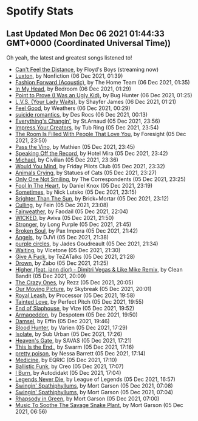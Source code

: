 
# Spotify Stats
## Last Updated Mon Dec 06 2021 01:44:33 GMT+0000 (Coordinated Universal Time))

Oh yeah, the latest and greatest songs listened to!

- [Can't Feel the Distance](https://www.last.fm/music/Floyd%27s+Boys/_/Can%27t+Feel+the+Distance), by Floyd's Boys (streaming now)
- [Luxton](https://www.last.fm/music/Nonfiction/_/Luxton), by Nonfiction (06 Dec 2021, 01:39)
- [Fashion Forward (Acoustic)](https://www.last.fm/music/The+Home+Team/_/Fashion+Forward+(Acoustic)), by The Home Team (06 Dec 2021, 01:35)
- [In My Head](https://www.last.fm/music/Bedroom/_/In+My+Head), by Bedroom (06 Dec 2021, 01:29)
- [Point to Prove (I Was an Ugly Kid)](https://www.last.fm/music/Bug+Hunter/_/Point+to+Prove+(I+Was+an+Ugly+Kid)), by Bug Hunter (06 Dec 2021, 01:25)
- [L.V.S. (Your Lady Waits)](https://www.last.fm/music/Shayfer+James/_/L.V.S.+(Your+Lady+Waits)), by Shayfer James (06 Dec 2021, 01:21)
- [Feel Good](https://www.last.fm/music/Weathers/_/Feel+Good), by Weathers (06 Dec 2021, 00:29)
- [suicide romantics](https://www.last.fm/music/Des+Rocs/_/suicide+romantics), by Des Rocs (06 Dec 2021, 00:13)
- [Everything's Changin'](https://www.last.fm/music/St.Arnaud/_/Everything%27s+Changin%27), by St.Arnaud (05 Dec 2021, 23:56)
- [Impress Your Creators](https://www.last.fm/music/Tub+Ring/_/Impress+Your+Creators), by Tub Ring (05 Dec 2021, 23:54)
- [The Room Is Filled With People That Love You](https://www.last.fm/music/Foresight/_/The+Room+Is+Filled+With+People+That+Love+You), by Foresight (05 Dec 2021, 23:50)
- [Pass the Vino](https://www.last.fm/music/Mathien/_/Pass+the+Vino), by Mathien (05 Dec 2021, 23:45)
- [Speaking Off the Record](https://www.last.fm/music/Hotel+Mira/_/Speaking+Off+the+Record), by Hotel Mira (05 Dec 2021, 23:42)
- [Michael](https://www.last.fm/music/Civilian/_/Michael), by Civilian (05 Dec 2021, 23:36)
- [Would You Mind](https://www.last.fm/music/Friday+Pilots+Club/_/Would+You+Mind), by Friday Pilots Club (05 Dec 2021, 23:32)
- [Animals Crying](https://www.last.fm/music/Statues+of+Cats/_/Animals+Crying), by Statues of Cats (05 Dec 2021, 23:27)
- [Only One Not Smiling](https://www.last.fm/music/The+Correspondents/_/Only+One+Not+Smiling), by The Correspondents (05 Dec 2021, 23:25)
- [Fool In The Heart](https://www.last.fm/music/Daniel+Knox/_/Fool+In+The+Heart), by Daniel Knox (05 Dec 2021, 23:19)
- [Sometimes](https://www.last.fm/music/Nick+Lutsko/_/Sometimes), by Nick Lutsko (05 Dec 2021, 23:15)
- [Brighter Than The Sun](https://www.last.fm/music/Brick%252BMortar/_/Brighter+Than+The+Sun), by Brick+Mortar (05 Dec 2021, 23:12)
- [Culling](https://www.last.fm/music/Fein/_/Culling), by Fein (05 Dec 2021, 23:08)
- [Fairweather](https://www.last.fm/music/Faodail/_/Fairweather), by Faodail (05 Dec 2021, 22:04)
- [WICKED](https://www.last.fm/music/Aviva/_/WICKED), by Aviva (05 Dec 2021, 21:50)
- [Stronger](https://www.last.fm/music/Long+Purple/_/Stronger), by Long Purple (05 Dec 2021, 21:45)
- [Broken Soul](https://www.last.fm/music/Pax+Impera/_/Broken+Soul), by Pax Impera (05 Dec 2021, 21:42)
- [Angels](https://www.last.fm/music/DJVI/_/Angels), by DJVI (05 Dec 2021, 21:38)
- [purple circles](https://www.last.fm/music/Jades+Goudreault/_/purple+circles), by Jades Goudreault (05 Dec 2021, 21:34)
- [Waiting](https://www.last.fm/music/Vicetone/_/Waiting), by Vicetone (05 Dec 2021, 21:30)
- [Give A Fuck](https://www.last.fm/music/TeZATalks/_/Give+A+Fuck), by TeZATalks (05 Dec 2021, 21:28)
- [Drown](https://www.last.fm/music/Zabo/_/Drown), by Zabo (05 Dec 2021, 21:25)
- [Higher (feat. iann dior) - Dimitri Vegas & Like Mike Remix](https://www.last.fm/music/Clean+Bandit/_/Higher+(feat.+iann+dior)+-+Dimitri+Vegas+&+Like+Mike+Remix), by Clean Bandit (05 Dec 2021, 20:09)
- [The Crazy Ones](https://www.last.fm/music/Rezz/_/The+Crazy+Ones), by Rezz (05 Dec 2021, 20:05)
- [Our Moving Picture](https://www.last.fm/music/Skybreak/_/Our+Moving+Picture), by Skybreak (05 Dec 2021, 20:01)
- [Royal Leash](https://www.last.fm/music/Processor/_/Royal+Leash), by Processor (05 Dec 2021, 19:58)
- [Tainted Love](https://www.last.fm/music/Perfect+Pitch/_/Tainted+Love), by Perfect Pitch (05 Dec 2021, 19:55)
- [End of Slaphouse](https://www.last.fm/music/Vize/_/End+of+Slaphouse), by Vize (05 Dec 2021, 19:52)
- [Armageddon](https://www.last.fm/music/Despotem/_/Armageddon), by Despotem (05 Dec 2021, 19:50)
- [Damsel](https://www.last.fm/music/Effin/_/Damsel), by Effin (05 Dec 2021, 19:46)
- [Blood Hunter](https://www.last.fm/music/Varien/_/Blood+Hunter), by Varien (05 Dec 2021, 17:29)
- [Isolate](https://www.last.fm/music/Sub+Urban/_/Isolate), by Sub Urban (05 Dec 2021, 17:26)
- [Heaven's Gate](https://www.last.fm/music/SAVAS/_/Heaven%27s+Gate), by SAVAS (05 Dec 2021, 17:21)
- [This Is the End.](https://www.last.fm/music/Swarm/_/This+Is+the+End.), by Swarm (05 Dec 2021, 17:16)
- [pretty poison](https://www.last.fm/music/Nessa+Barrett/_/pretty+poison), by Nessa Barrett (05 Dec 2021, 17:14)
- [Medicine](https://www.last.fm/music/EQRIC/_/Medicine), by EQRIC (05 Dec 2021, 17:10)
- [Ballistic Funk](https://www.last.fm/music/Creo/_/Ballistic+Funk), by Creo (05 Dec 2021, 17:07)
- [I Burn](https://www.last.fm/music/Autodidakt/_/I+Burn), by Autodidakt (05 Dec 2021, 17:04)
- [Legends Never Die](https://www.last.fm/music/League+of+Legends/_/Legends+Never+Die), by League of Legends (05 Dec 2021, 16:57)
- [Swingin' Spathiphyllums](https://www.last.fm/music/Mort+Garson/_/Swingin%27+Spathiphyllums), by Mort Garson (05 Dec 2021, 07:08)
- [Swingin' Spathiphyllums](https://www.last.fm/music/Mort+Garson/_/Swingin%27+Spathiphyllums), by Mort Garson (05 Dec 2021, 07:04)
- [Rhapsody in Green](https://www.last.fm/music/Mort+Garson/_/Rhapsody+in+Green), by Mort Garson (05 Dec 2021, 07:00)
- [Music To Soothe The Savage Snake Plant](https://www.last.fm/music/Mort+Garson/_/Music+To+Soothe+The+Savage+Snake+Plant), by Mort Garson (05 Dec 2021, 06:56)
